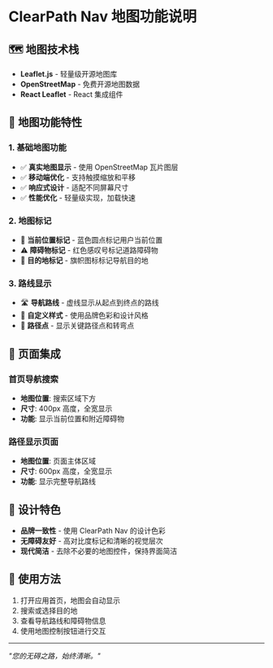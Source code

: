 # ClearPath Nav 地图功能说明

## 🗺️ 地图技术栈

- **Leaflet.js** - 轻量级开源地图库
- **OpenStreetMap** - 免费开源地图数据
- **React Leaflet** - React 集成组件

## 🎯 地图功能特性

### 1. 基础地图功能
- ✅ **真实地图显示** - 使用 OpenStreetMap 瓦片图层
- ✅ **移动端优化** - 支持触摸缩放和平移
- ✅ **响应式设计** - 适配不同屏幕尺寸
- ✅ **性能优化** - 轻量级实现，加载快速

### 2. 地图标记
- 🎯 **当前位置标记** - 蓝色圆点标记用户当前位置
- ⚠️ **障碍物标记** - 红色感叹号标记道路障碍物
- 🏁 **目的地标记** - 旗帜图标标记导航目的地

### 3. 路线显示
- 🛣️ **导航路线** - 虚线显示从起点到终点的路线
- 🎨 **自定义样式** - 使用品牌色彩和设计风格
- 📍 **路径点** - 显示关键路径点和转弯点

## 📱 页面集成

### 首页导航搜索
- **地图位置**: 搜索区域下方
- **尺寸**: 400px 高度，全宽显示
- **功能**: 显示当前位置和附近障碍物

### 路径显示页面
- **地图位置**: 页面主体区域
- **尺寸**: 600px 高度，全宽显示
- **功能**: 显示完整导航路线

## 🎨 设计特色

- **品牌一致性** - 使用 ClearPath Nav 的设计色彩
- **无障碍友好** - 高对比度标记和清晰的视觉层次
- **现代简洁** - 去除不必要的地图控件，保持界面简洁

## 🚀 使用方法

1. 打开应用首页，地图会自动显示
2. 搜索或选择目的地
3. 查看导航路线和障碍物信息
4. 使用地图控制按钮进行交互

---

*"您的无碍之路，始终清晰。"* 